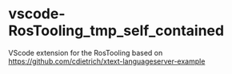 # vscode-RosTooling_tmp_self_contained
VScode extension for the RosTooling based on https://github.com/cdietrich/xtext-languageserver-example
